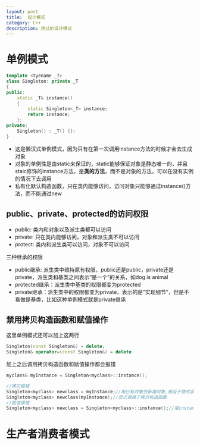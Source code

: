 ```yaml
---
layout: post
title:  设计模式
category: C++ 
description: 用过的设计模式
---
```


# 单例模式
```c++
template <tyename _T>
class Singleton: private _T
{
public:
    static _T& instance()
    {
        static Singleton<_T> instance;
        return instance;
    };
private:
    Singleton() : _T() {};
}
```
- 这是懒汉式单例模式，因为只有在第一次调用instance方法的时候才会去生成对象  
- 对象的单例性是由static来保证的，static能够保证对象是静态唯一的，并且staic修饰的instance方法，是**类的方法**，而不是对象的方法，可以在没有实例的情况下去调用
- 私有化默认构造函数，只在类内能够访问，访问对象只能够通过instance()方法，而不能通过new

## public、private、protected的访问权限

- public: 类内和对象以及派生类都可以访问
- private: 只在类内能够访问，对象和派生类不可以访问
- protect: 类内和派生类可以访问，对象不可以访问  

三种继承的权限
- public继承: 派生类中维持原有权限，public还是public，private还是private，派生类和基类之间表示“是一个”的关系，如dog is animal
- protected继承：派生类中基类的权限都变为protected
- private继承：派生类中的权限都变为private，表示的是“实现细节”，但是不看做是基类，比如这种单例模式就是private继承

## 禁用拷贝构造函数和赋值操作
这里单例模式还可以加上这两行
```c++
Singleton(const Singleton&) = delete;
Singleton& operator=(const Singleton&) = delete
```

加上之后调用拷贝构造函数和赋值操作都会报错
```c++
myclass& myInstance = Singleton<myclass>::instance();

//拷贝报错
Singleton<myclass> newclass = myInstance;//用已有对象去新建对象,相当于隐式调用了拷贝构造函数
Singleton<myclass> newclass(myInstance);//显式调用了拷贝构造函数
//赋值报错
Singleton<myclass> newclass = Singleton<myclass>::instance();//用instance()方法去获取单例对象来赋值给新对象会调用赋值运算符，也会报错

```

# 生产者消费者模式